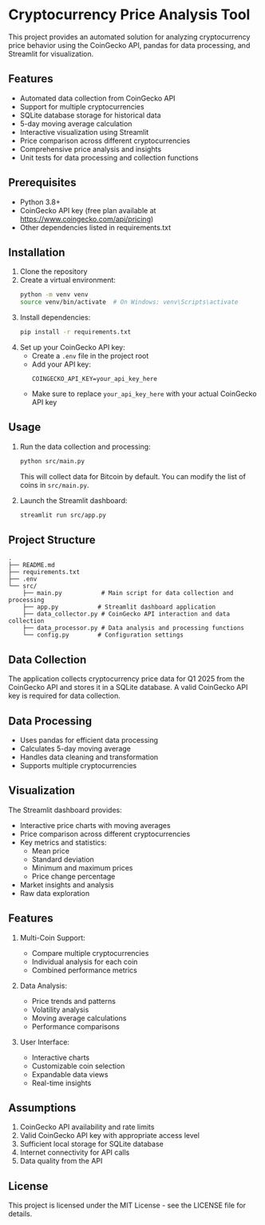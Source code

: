 # Cryptocurrency Price Analysis Tool

This project provides an automated solution for analyzing cryptocurrency price behavior using the CoinGecko API, pandas for data processing, and Streamlit for visualization.

## Features

- Automated data collection from CoinGecko API
- Support for multiple cryptocurrencies
- SQLite database storage for historical data
- 5-day moving average calculation
- Interactive visualization using Streamlit
- Price comparison across different cryptocurrencies
- Comprehensive price analysis and insights
- Unit tests for data processing and collection functions

## Prerequisites

- Python 3.8+
- CoinGecko API key (free plan available at https://www.coingecko.com/api/pricing)
- Other dependencies listed in requirements.txt

## Installation

1. Clone the repository
2. Create a virtual environment:
   ```bash
   python -m venv venv
   source venv/bin/activate  # On Windows: venv\Scripts\activate
   ```
3. Install dependencies:
   ```bash
   pip install -r requirements.txt
   ```
4. Set up your CoinGecko API key:
   - Create a `.env` file in the project root
   - Add your API key:
     ```
     COINGECKO_API_KEY=your_api_key_here
     ```
   - Make sure to replace `your_api_key_here` with your actual CoinGecko API key

## Usage

1. Run the data collection and processing:
   ```bash
   python src/main.py
   ```
   This will collect data for Bitcoin by default. You can modify the list of coins in `src/main.py`.

2. Launch the Streamlit dashboard:
   ```bash
   streamlit run src/app.py
   ```

## Project Structure

```
.
├── README.md
├── requirements.txt
├── .env
└── src/
    ├── main.py           # Main script for data collection and processing
    ├── app.py           # Streamlit dashboard application
    ├── data_collector.py # CoinGecko API interaction and data collection
    ├── data_processor.py # Data analysis and processing functions
    └── config.py        # Configuration settings
```

## Data Collection

The application collects cryptocurrency price data for Q1 2025 from the CoinGecko API and stores it in a SQLite database. A valid CoinGecko API key is required for data collection.

## Data Processing

- Uses pandas for efficient data processing
- Calculates 5-day moving average
- Handles data cleaning and transformation
- Supports multiple cryptocurrencies

## Visualization

The Streamlit dashboard provides:
- Interactive price charts with moving averages
- Price comparison across different cryptocurrencies
- Key metrics and statistics:
  - Mean price
  - Standard deviation
  - Minimum and maximum prices
  - Price change percentage
- Market insights and analysis
- Raw data exploration

## Features

1. Multi-Coin Support:
   - Compare multiple cryptocurrencies
   - Individual analysis for each coin
   - Combined performance metrics

2. Data Analysis:
   - Price trends and patterns
   - Volatility analysis
   - Moving average calculations
   - Performance comparisons

3. User Interface:
   - Interactive charts
   - Customizable coin selection
   - Expandable data views
   - Real-time insights

## Assumptions

1. CoinGecko API availability and rate limits
2. Valid CoinGecko API key with appropriate access level
3. Sufficient local storage for SQLite database
4. Internet connectivity for API calls
5. Data quality from the API


## License

This project is licensed under the MIT License - see the LICENSE file for details. 
